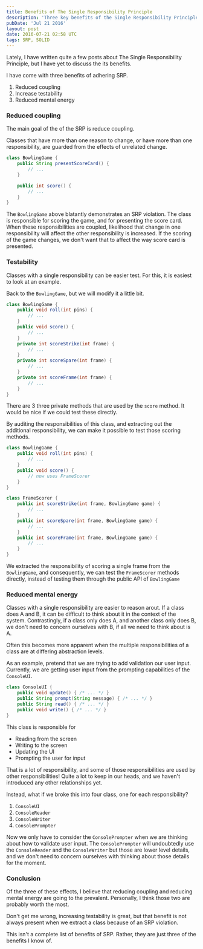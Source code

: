 ```yaml
---
title: Benefits of The Single Responsibility Principle
description: 'Three key benefits of the Single Responsibility Principle - reduced coupling, increased testability, and reduced mental energy.'
pubDate: 'Jul 21 2016'
layout: post
date: 2016-07-21 02:58 UTC
tags: SRP, SOLID
---
```


Lately, I have written quite a few posts about The Single Responsibility Principle, but I have yet to discuss the its benefits.

I have come with three benefits of adhering SRP.

1. Reduced coupling
3. Increase testability
4. Reduced mental energy

### Reduced coupling

The main goal of the of the SRP is reduce coupling.

Classes that have more than one reason to change, or have more than one responsibility, are guarded from the effects of unrelated change.

```java
class BowlingGame {
    public String presentScoreCard() {
        // ...
    }

    public int score() {
        // ...
    }
}
```

The `BowlingGame` above blatantly demonstrates an SRP violation. The class is responsible for scoring the game, and for presenting the score card. When these responsibilities are coupled, likelihood that change in one responsibility will affect the other responsibility is increased. If the scoring of the game changes, we don't want that to affect the way score card is presented.

### Testability

Classes with a single responsibility can be easier test. For this, it is easiest to look at an example.

Back to the `BowlingGame`, but we will modify it a little bit.

```java
class BowlingGame {
    public void roll(int pins) {
        // ...
    }
    public void score() {
        // ...
    }
    private int scoreStrike(int frame) {
        // ...
    }
    private int scoreSpare(int frame) {
        // ...
    }
    private int scoreFrame(int frame) {
        // ...
    }
}
```

There are 3 three private methods that are used by the `score` method. It would be nice if we could test these directly.

By auditing the responsibilities of this class, and extracting out the additional responsibility, we can make it possible to test those scoring methods.

```java
class BowlingGame {
    public void roll(int pins) {
        // ...
    }
    public void score() {
        // now uses FrameScorer
    }
}

class FrameScorer {
    public int scoreStrike(int frame, BowlingGame game) {
        // ...
    }
    public int scoreSpare(int frame, BowlingGame game) {
        // ...
    }
    public int scoreFrame(int frame, BowlingGame game) {
        // ...
    }
}
```

We extracted the responsibility of scoring a single frame from the `BowlingGame`, and consequently, we can test the `FrameScorer` methods directly, instead of testing them through the public API of `BowlingGame`

### Reduced mental energy

Classes with a single responsibility are easier to reason arout. If a class does A and B, it can be difficult to think about it in the context of the system. Contrastingly, if a class only does A, and another class only does B, we don't need to concern ourselves with B, if all we need to think about is A.

Often this becomes more apparent when the multiple responsibilities of a class are at differing abstraction levels.

As an example, pretend that we are trying to add validation our user input. Currently, we are getting user input from the prompting capabilities of the `ConsoleUI`.

```java
class ConsoleUI {
    public void update() { /* ... */ }
    public String prompt(String message) { /* ... */ }
    public String read() { /* ... */ }
    public void write() { /* ... */ }
}
```

This class is responsible for

* Reading from the screen
* Writing to the screen
* Updating the UI
* Prompting the user for input

That is a lot of responsibility, and some of those responsibilities are used by other responsibilities! Quite a lot to keep in our heads, and we haven't introduced any other relationships yet.

Instead, what if we broke this into four class, one for each responsibility?

1. `ConsoleUI`
2. `ConsoleReader`
3. `ConsoleWriter`
4. `ConsolePrompter`

Now we only have to consider the `ConsolePrompter` when we are thinking about how to validate user input. The `ConsolePrompter` will undoubtedly use the `ConsoleReader` and the `ConsoleWriter` but those are lower level details, and we don't need to concern ourselves with thinking about those details for the moment.


### Conclusion

Of the three of these effects, I believe that reducing coupling and reducing mental energy are going to the prevalent. Personally, I think those two are probably worth the most.

Don't get me wrong, increasing testability is great, but that benefit is not always present when we extract a class because of an SRP violation.

This isn't a complete list of benefits of SRP. Rather, they are just three of the benefits I know of.
